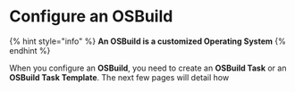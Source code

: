# Configure an OSBuild

{% hint style="info" %}
**An OSBuild is a customized Operating System**
{% endhint %}

When you configure an **OSBuild**, you need to create an **OSBuild Task** or an **OSBuild Task Template**.  The next few pages will detail how



